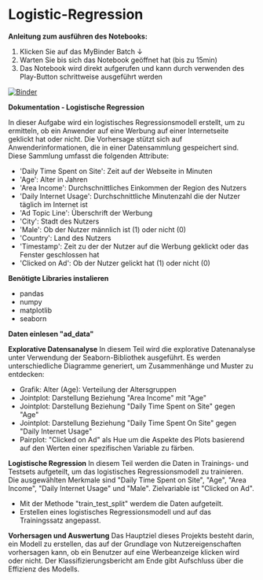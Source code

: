 # Logistic-Regression

**Anleitung zum ausführen des Notebooks:**
1. Klicken Sie auf das MyBinder Batch ↓
2. Warten Sie bis sich das Notebook geöffnet hat (bis zu 15min)
3. Das Notebook wird direkt aufgerufen und kann durch verwenden des Play-Button schrittweise ausgeführt werden

[![Binder](https://mybinder.org/badge_logo.svg)](https://mybinder.org/v2/gh/MichaelFranLu/Logistic-Regression/master?labpath=3-Logistische_Regression_Projekt-Loesung.ipynb)

**Dokumentation - Logistische Regression**

In dieser Aufgabe wird ein logistisches Regressionsmodell erstellt, um zu ermitteln, ob ein Anwender auf eine Werbung auf einer Internetseite geklickt hat oder nicht. Die Vorhersage stützt sich auf Anwenderinformationen, die in einer Datensammlung gespeichert sind. Diese Sammlung umfasst die folgenden Attribute:
- 'Daily Time Spent on Site': Zeit auf der Webseite in Minuten
- 'Age': Alter in Jahren
- 'Area Income': Durchschnittliches Einkommen der Region des Nutzers
- 'Daily Internet Usage': Durchschnittliche Minutenzahl die der Nutzer täglich im Internet ist
- 'Ad Topic Line': Überschrift der Werbung
- 'City': Stadt des Nutzers
- 'Male': Ob der Nutzer männlich ist (1) oder nicht (0)
- 'Country': Land des Nutzers
- 'Timestamp': Zeit zu der der Nutzer auf die Werbung geklickt oder das Fenster geschlossen hat
- 'Clicked on Ad': Ob der Nutzer gelickt hat (1) oder nicht (0)

**Benötigte Libraries instalieren**
- pandas
- numpy
- matplotlib
- seaborn

**Daten einlesen "ad_data"**

**Explorative Datensanalyse**
In diesem Teil wird die explorative Datenanalyse unter Verwendung der Seaborn-Bibliothek ausgeführt. Es werden unterschiedliche Diagramme generiert, um Zusammenhänge und Muster zu entdecken:
- Grafik: Alter (Age): Verteilung der Altersgruppen
- Jointplot: Darstellung Beziehung "Area Income" mit "Age"
- Jointplot: Darstellung Beziehung "Daily Time Spent on Site" gegen "Age"
- Jointplot: Darstellung Beziehung "Daily Time Spent On Site" gegen "Daily Internet Usage"
- Pairplot: "Clicked on Ad" als Hue um die Aspekte des Plots basierend auf den Werten einer spezifischen Variable zu färben.

**Logistische Regression**
In diesem Teil werden die Daten in Trainings- und Testsets aufgeteilt, um das logistisches Regressionsmodell zu trainieren. Die ausgewählten Merkmale sind "Daily Time Spent on Site", "Age", "Area Income", "Daily Internet Usage" und "Male". Zielvariable ist "Clicked on Ad".
- Mit der Methode "train_test_split" werdem die Daten aufgeteilt.
- Erstellen eines logistisches Regressionsmodell und auf das Trainingssatz angepasst.

**Vorhersagen und Auswertung**
Das Hauptziel dieses Projekts besteht darin, ein Modell zu erstellen, das auf der Grundlage von Nutzereigenschaften vorhersagen kann, ob ein Benutzer auf eine Werbeanzeige klicken wird oder nicht. 
Der Klassifizierungsbericht am Ende gibt Aufschluss über die Effizienz des Modells.
